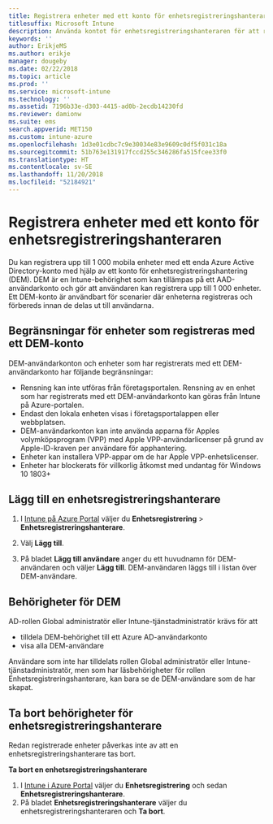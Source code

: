 ```yaml
---
title: Registrera enheter med ett konto för enhetsregistreringshanteraren
titlesuffix: Microsoft Intune
description: Använda kontot för enhetsregistreringshanteraren för att registrera flera enheter i Intune. "
keywords: ''
author: ErikjeMS
ms.author: erikje
manager: dougeby
ms.date: 02/22/2018
ms.topic: article
ms.prod: ''
ms.service: microsoft-intune
ms.technology: ''
ms.assetid: 7196b33e-d303-4415-ad0b-2ecdb14230fd
ms.reviewer: damionw
ms.suite: ems
search.appverid: MET150
ms.custom: intune-azure
ms.openlocfilehash: 1d3e01cdbc7c9e30034e83e9609c0df5f031c18a
ms.sourcegitcommit: 51b763e131917fccd255c346286fa515fcee33f0
ms.translationtype: HT
ms.contentlocale: sv-SE
ms.lasthandoff: 11/20/2018
ms.locfileid: "52184921"
---
```

# <a name="enroll-devices-by-using-a-device-enrollment-manager-account"></a>Registrera enheter med ett konto för enhetsregistreringshanteraren

Du kan registrera upp till 1 000 mobila enheter med ett enda Azure Active Directory-konto med hjälp av ett konto för enhetsregistreringshantering (DEM). DEM är en Intune-behörighet som kan tillämpas på ett AAD-användarkonto och gör att användaren kan registrera upp till 1 000 enheter. Ett DEM-konto är användbart för scenarier där enheterna registreras och förbereds innan de delas ut till användarna.

## <a name="limitations-of-devices-that-are-enrolled-with-a-dem-account"></a>Begränsningar för enheter som registreras med ett DEM-konto

DEM-användarkonton och enheter som har registrerats med ett DEM-användarkonto har följande begränsningar:

  - Rensning kan inte utföras från företagsportalen. Rensning av en enhet som har registrerats med ett DEM-användarkonto kan göras från Intune på Azure-portalen.
  - Endast den lokala enheten visas i företagsportalappen eller webbplatsen.
  - DEM-användarkonton kan inte använda apparna för Apples volymköpsprogram (VPP) med Apple VPP-användarlicenser på grund av Apple-ID-kraven per användare för apphantering.
  - Enheter kan installera VPP-appar om de har Apple VPP-enhetslicenser.
  - Enheter har blockerats för villkorlig åtkomst med undantag för Windows 10 1803+


## <a name="add-a-device-enrollment-manager"></a>Lägg till en enhetsregistreringshanterare

1.  I [Intune på Azure Portal](https://aka.ms/intuneportal) väljer du **Enhetsregistrering** > **Enhetsregistreringshanterare**.

2.  Välj **Lägg till**.

3.  På bladet **Lägg till användare** anger du ett huvudnamn för DEM-användaren och väljer **Lägg till**. DEM-användaren läggs till i listan över DEM-användare.

## <a name="permissions-for-dem"></a>Behörigheter för DEM

AD-rollen Global administratör eller Intune-tjänstadministratör krävs för att
- tilldela DEM-behörighet till ett Azure AD-användarkonto
- visa alla DEM-användare

Användare som inte har tilldelats rollen Global administratör eller Intune-tjänstadministratör, men som har läsbehörigheter för rollen Enhetsregistreringshanterare, kan bara se de DEM-användare som de har skapat.


## <a name="remove-device-enrollment-manager-permissions"></a>Ta bort behörigheter för enhetsregistreringshanterare

Redan registrerade enheter påverkas inte av att en enhetsregistreringshanterare tas bort.

**Ta bort en enhetsregistreringshanterare**

1. I [Intune i Azure Portal](https://aka.ms/intuneportal) väljer du **Enhetsregistrering** och sedan **Enhetsregistreringshanterare**.
2. På bladet **Enhetsregistreringshanterare** väljer du enhetsregistreringshanteraren och **Ta bort**.

